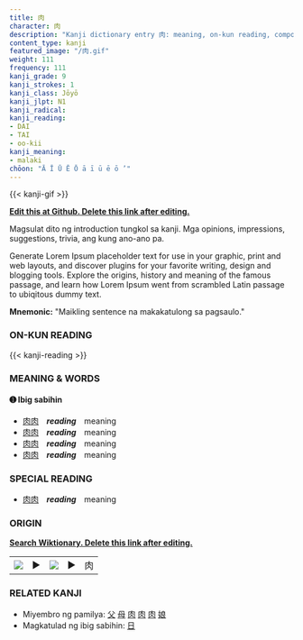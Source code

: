 ```yaml
---
title: 肉
character: 肉
description: "Kanji dictionary entry 肉: meaning, on-kun reading, compounds, origin, related kanji"
content_type: kanji
featured_image: "/肉.gif"
weight: 111
frequency: 111
kanji_grade: 9
kanji_strokes: 1
kanji_class: Jōyō
kanji_jlpt: N1
kanji_radical: 
kanji_reading: 
- DAI
- TAI
- oo-kii
kanji_meaning:
- malaki
chōon: "Ā Ī Ū Ē Ō ā ī ū ē ō ’"
---
```

[//]: # (Don't edit the line below. Kanji animated GIF code is automatically generated.)
{{< kanji-gif >}}

[//]: # (Edit below this line.)

**[Edit this at Github. Delete this link after editing.](https://github.com/tim0g/tim/tree/main/content/kanji/肉/index.md)**

Magsulat dito ng introduction tungkol sa kanji. Mga opinions, impressions, suggestions, trivia, ang kung ano-ano pa.

Generate Lorem Ipsum placeholder text for use in your graphic, print and web layouts, and discover plugins for your favorite writing, design and blogging tools. Explore the origins, history and meaning of the famous passage, and learn how Lorem Ipsum went from scrambled Latin passage to ubiqitous dummy text.
 
**Mnemonic:** "Maikling sentence na makakatulong sa pagsaulo."

### ON-KUN READING

[//]: # (Don't edit the line below. ON-KUN READING code is automatically generated.)
{{< kanji-reading >}}

### MEANING & WORDS

#### ➊ **Ibig sabihin**
  - [肉](../肉)[肉](../肉)　***reading***　meaning
  - [肉](../肉)[肉](../肉)　***reading***　meaning
  - [肉](../肉)[肉](../肉)　***reading***　meaning
  - [肉](../肉)[肉](../肉)　***reading***　meaning

### SPECIAL READING
  - [肉](../肉)[肉](../肉)　***reading***　meaning

### ORIGIN

**[Search Wiktionary. Delete this link after editing.](https://wiktionary.org/wiki/肉)**
<table class="kanji-table"><tr><td>
<img src="60px-肉-bronze.svg.png">
</td><td>▶</td><td>
<img src="60px-肉-oracle.svg.png">
</td><td>▶</td>
<td class="kanji-origin">肉</td>
</tr></table>

### RELATED KANJI
- Miyembro ng pamilya: [父](../父) [母](../母) [肉](../肉) [肉](../肉) [肉](../肉) [娘](../娘)
- Magkatulad ng ibig sabihin: [日](../日)
